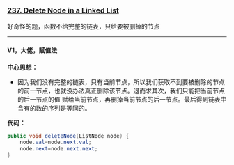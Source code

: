 ### [237. Delete Node in a Linked List](https://leetcode.com/problems/delete-node-in-a-linked-list/)

好奇怪的题，函数不给完整的链表，只给要被删掉的节点

---

#### V1，大佬，赋值法

**中心思想：**
- 因为我们没有完整的链表，只有当前节点，所以我们获取不到要被删除的节点的前一节点，也就没办法真正删除该节点。退而求其次，我们只能把当前节点的后一节点的值
赋给当前节点，再删掉当前节点的后一节点。最后得到链表中含有的数的序列是等同的。

**代码：**
```java
public void deleteNode(ListNode node) {
    node.val=node.next.val;
    node.next=node.next.next;
}
```

